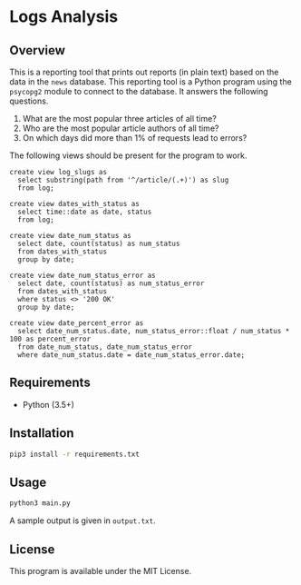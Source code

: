 # Logs Analysis
## Overview
This is a reporting tool that prints out reports (in plain text) based on the data in the `news` database. This 
reporting tool is a Python program using the `psycopg2` module to connect to the database. It answers the following 
questions.
1. What are the most popular three articles of all time?
2. Who are the most popular article authors of all time?
3. On which days did more than 1% of requests lead to errors?

The following views should be present for the program to work.
```postgresql
create view log_slugs as
  select substring(path from '^/article/(.+)') as slug
  from log;

create view dates_with_status as
  select time::date as date, status
  from log;

create view date_num_status as
  select date, count(status) as num_status
  from dates_with_status
  group by date;

create view date_num_status_error as
  select date, count(status) as num_status_error
  from dates_with_status
  where status <> '200 OK'
  group by date;

create view date_percent_error as
  select date_num_status.date, num_status_error::float / num_status * 100 as percent_error
  from date_num_status, date_num_status_error
  where date_num_status.date = date_num_status_error.date;
```
## Requirements
- Python (3.5+)
## Installation
```bash
pip3 install -r requirements.txt
```
## Usage
```bash
python3 main.py
```
A sample output is given in `output.txt`.
## License
This program is available under the MIT License.
